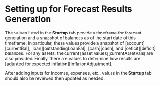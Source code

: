 # Setting up for Forecast Results Generation

The values listed in the __Startup__ tab provide a timeframe for forecast generation and a snapshot of balances as of the start date of this timeframe. In particular, these values provide a snapshot of [account][currentBal], [loan][outstandingLoanBal], [cash][cash], and [deficit][deficit] balances. For any assets, the current [asset values][currentAssetVals] are also provided. Finally, there are values to determine how results are [adjusted for expected  inflation][inflationAdjustment].

After adding inputs for incomes, expenses, etc., values in the __Startup__ tab should also be reviewed then updated as needed.

